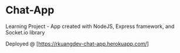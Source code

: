 # Chat-App
 Learning Project - App created with NodeJS, Express framework, and Socket.io library

Deployed @ [https://rkuangdev-chat-app.herokuapp.com/]
